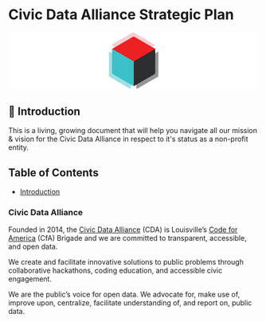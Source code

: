 # Civic Data Alliance Strategic Plan

![Civic Data Alliance Logo Header](https://raw.githubusercontent.com/civicdata/branding/markdown-header-test/assets/Logo/Rendered_Cube_Full_888x200_Header.png)

## 👋 Introduction
This is a living, growing document that will help you navigate all our mission &amp; vision for the Civic Data Alliance in respect to it's status as a non-profit entity.

## Table of Contents
* [Introduction](#-introduction)

### Civic Data Alliance

Founded in 2014, the [Civic Data Alliance](www.civicdataalliance.org) (CDA) is Louisville’s [Code for America](https://www.codeforamerica.org/) (CfA) Brigade and we are committed to transparent, accessible, and open data.

We create and facilitate innovative solutions to public problems through collaborative hackathons, coding education, and accessible civic engagement.

We are the public’s voice for open data. We advocate for, make use of, improve upon, centralize, facilitate understanding of, and report on, public data.

